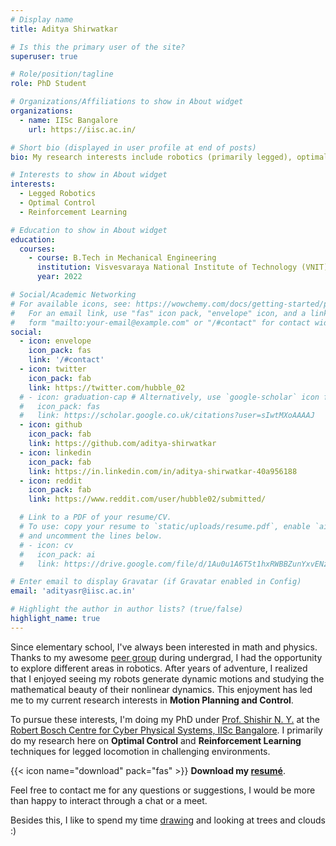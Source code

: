 ```yaml
---
# Display name
title: Aditya Shirwatkar

# Is this the primary user of the site?
superuser: true

# Role/position/tagline
role: PhD Student

# Organizations/Affiliations to show in About widget
organizations:
  - name: IISc Bangalore
    url: https://iisc.ac.in/

# Short bio (displayed in user profile at end of posts)
bio: My research interests include robotics (primarily legged), optimal control, and reinforcement learning.

# Interests to show in About widget
interests:
  - Legged Robotics
  - Optimal Control
  - Reinforcement Learning

# Education to show in About widget
education:
  courses:
    - course: B.Tech in Mechanical Engineering
      institution: Visvesvaraya National Institute of Technology (VNIT), Nagpur
      year: 2022

# Social/Academic Networking
# For available icons, see: https://wowchemy.com/docs/getting-started/page-builder/#icons
#   For an email link, use "fas" icon pack, "envelope" icon, and a link in the
#   form "mailto:your-email@example.com" or "/#contact" for contact widget.
social:
  - icon: envelope
    icon_pack: fas
    link: '/#contact'
  - icon: twitter
    icon_pack: fab
    link: https://twitter.com/hubble_02
  # - icon: graduation-cap # Alternatively, use `google-scholar` icon from `ai` icon pack
  #   icon_pack: fas
  #   link: https://scholar.google.co.uk/citations?user=sIwtMXoAAAAJ
  - icon: github
    icon_pack: fab
    link: https://github.com/aditya-shirwatkar
  - icon: linkedin
    icon_pack: fab
    link: https://in.linkedin.com/in/aditya-shirwatkar-40a956188
  - icon: reddit
    icon_pack: fab
    link: https://www.reddit.com/user/hubble02/submitted/

  # Link to a PDF of your resume/CV.
  # To use: copy your resume to `static/uploads/resume.pdf`, enable `ai` icons in `params.toml`,
  # and uncomment the lines below.
  # - icon: cv
  #   icon_pack: ai
  #   link: https://drive.google.com/file/d/1Au0u1A6T5t1hxRWBBZunYxvENzBKhTDB/view

# Enter email to display Gravatar (if Gravatar enabled in Config)
email: 'adityasr@iisc.ac.in'

# Highlight the author in author lists? (true/false)
highlight_name: true
---
```


Since elementary school, I've always been interested in math and physics. Thanks to my awesome [peer group](https://www.ivlabs.in/) during undergrad, I had the opportunity to explore different areas in robotics. After years of adventure, I realized that I enjoyed seeing my robots generate dynamic motions and studying the mathematical beauty of their nonlinear dynamics. This enjoyment has led me to my current research interests in **Motion Planning and Control**.

To pursue these interests, I'm doing my PhD under [Prof. Shishir N. Y.](https://www.shishirny.com/) at the [Robert Bosch Centre for Cyber Physical Systems, IISc Bangalore](https://cps.iisc.ac.in/). I primarily do my research here on **Optimal Control** and **Reinforcement Learning** techniques for legged locomotion in challenging environments.

<!-- Students VNIT link -->
<!-- {{< icon name="download" pack="fas" >}} Download my [resumé](https://drive.google.com/file/d/1Au0u1A6T5t1hxRWBBZunYxvENzBKhTDB/view). -->

{{< icon name="download" pack="fas" >}} **Download my [resumé](https://drive.google.com/file/d/1cGdITHwhlH7EjOn60NJnYkIYIDxS2y9l/view)**.

Feel free to contact me for any questions or suggestions, I would be more than happy to interact through a chat or a meet.

Besides this, I like to spend my time [drawing](drawing/all) and looking at trees and clouds :)

<!-- ## Note: The website is currently under construction. -->